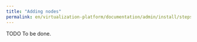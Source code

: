 ```yaml
---
title: "Adding nodes"
permalink: en/virtualization-platform/documentation/admin/install/steps/nodes.html
---
```


TODO To be done.
